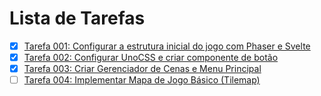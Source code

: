 # Lista de Tarefas

- [x] [Tarefa 001: Configurar a estrutura inicial do jogo com Phaser e Svelte](./001-setup-phaser.md)
- [x] [Tarefa 002: Configurar UnoCSS e criar componente de botão](./002-setup-unocss.md)
- [x] [Tarefa 003: Criar Gerenciador de Cenas e Menu Principal](./003-create-scene-manager.md)
- [ ] [Tarefa 004: Implementar Mapa de Jogo Básico (Tilemap)](./004-implement-tilemap.md)
